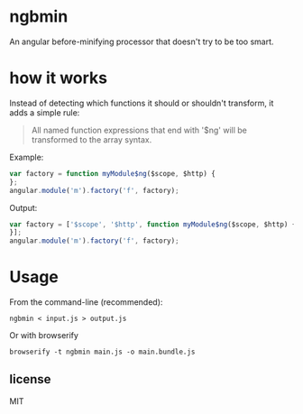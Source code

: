 # ngbmin

An angular before-minifying processor that doesn't try to be too smart.

# how it works

Instead of detecting which functions it should or shouldn't transform,
it adds a simple rule:

> All named function expressions that end with '$ng' will be transformed
> to the array syntax.

Example:

```js
var factory = function myModule$ng($scope, $http) {
};
angular.module('m').factory('f', factory);
```

Output:

```js
var factory = ['$scope', '$http', function myModule$ng($scope, $http) {
}];
angular.module('m').factory('f', factory);
```

# Usage

From the command-line (recommended):

    ngbmin < input.js > output.js

Or with browserify

    browserify -t ngbmin main.js -o main.bundle.js

## license

MIT

